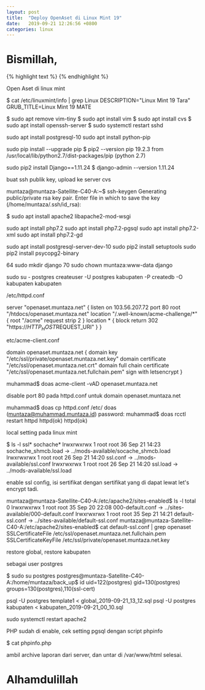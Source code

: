 ```yaml
---
layout: post
title:  "Deploy OpenAset di Linux Mint 19"
date:   2019-09-21 12:26:56 +0800
categories: linux
---
```


# Bismillah,


{% highlight text %}
{% endhighlight %}


Open Aset di linux mint

$ cat /etc/linuxmint/info | grep Linux
DESCRIPTION="Linux Mint 19 Tara"
GRUB_TITLE=Linux Mint 19 MATE

$ sudo apt remove vim-tiny
$ sudo apt install vim
$ sudo apt install cvs
$ sudo apt install openssh-server
$ sudo systemctl restart sshd


sudo apt install postgresql-10
sudo apt install python-pip

sudo pip install --upgrade pip
$ pip2 --version
pip 19.2.3 from /usr/local/lib/python2.7/dist-packages/pip (python 2.7)

sudo pip2 install Django==1.11.24
$ django-admin --version
1.11.24

buat ssh publik key, upload ke server cvs

muntaza@muntaza-Satellite-C40-A:~$ ssh-keygen
Generating public/private rsa key pair.
Enter file in which to save the key (/home/muntaza/.ssh/id_rsa):


$ sudo apt install apache2 libapache2-mod-wsgi

sudo apt install php7.2
sudo apt install php7.2-pgsql
sudo apt install php7.2-xml
sudo apt install php7.2-gd


sudo apt install postgresql-server-dev-10
sudo pip2 install setuptools
sudo pip2 install psycopg2-binary


   64  sudo mkdir django
   70  sudo chown muntaza:www-data django

sudo su - postgres
createuser -U postgres kabupaten -P
createdb -O kabupaten kabupaten

/etc/httpd.conf

server "openaset.muntaza.net" {
        listen on 103.56.207.72 port 80
        root "/htdocs/openaset.muntaza.net"
        location "/.well-known/acme-challenge/*" {
                root "/acme"
                request strip 2
        }
        location * {
                block return 302 "https://$HTTP_HOST$REQUEST_URI"
        }
}


etc/acme-client.conf

domain openaset.muntaza.net {
        domain key "/etc/ssl/private/openaset.muntaza.net.key"
        domain certificate "/etc/ssl/openaset.muntaza.net.crt"
        domain full chain certificate "/etc/ssl/openaset.muntaza.net.fullchain.pem"
        sign with letsencrypt
}


muhammad$ doas acme-client -vAD openaset.muntaza.net


disable port 80 pada httpd.conf untuk domain openaset.muntaza.net

muhammad$ doas cp httpd.conf /etc/
doas (muntaza@muhammad.muntaza.id) password:
muhammad$ doas rcctl restart httpd
httpd(ok)
httpd(ok)



local setting pada linux mint


$ ls -l ssl* sochache*
lrwxrwxrwx 1 root root 36 Sep 21 14:23 sochache_shmcb.load -> ../mods-available/socache_shmcb.load
lrwxrwxrwx 1 root root 26 Sep 21 14:20 ssl.conf -> ../mods-available/ssl.conf
lrwxrwxrwx 1 root root 26 Sep 21 14:20 ssl.load -> ../mods-available/ssl.load

enable ssl config, isi sertifikat dengan sertifikat yang di dapat lewat let's encrypt tadi.

muntaza@muntaza-Satellite-C40-A:/etc/apache2/sites-enabled$ ls -l
total 0
lrwxrwxrwx 1 root root 35 Sep 20 22:08 000-default.conf -> ../sites-available/000-default.conf
lrwxrwxrwx 1 root root 35 Sep 21 14:21 default-ssl.conf -> ../sites-available/default-ssl.conf
muntaza@muntaza-Satellite-C40-A:/etc/apache2/sites-enabled$ cat default-ssl.conf | grep openaset
		SSLCertificateFile	/etc/ssl/openaset.muntaza.net.fullchain.pem
		SSLCertificateKeyFile /etc/ssl/private/openaset.muntaza.net.key

restore global, restore kabupaten

sebagai user postgres

$ sudo su postgres
postgres@muntaza-Satellite-C40-A:/home/muntaza/back_up$ id
uid=122(postgres) gid=130(postgres) groups=130(postgres),110(ssl-cert)

psql -U postgres template1 < global_2019-09-21_13_12.sql
psql -U postgres kabupaten < kabupaten_2019-09-21_00_10.sql

sudo systemctl restart apache2


PHP sudah di enable, cek setting pgsql dengan script phpinfo

$ cat phpinfo.php
<?php
phpinfo();
?>

ambil archive laporan dari server, dan untar di /var/www/html
selesai.
# Alhamdulillah
